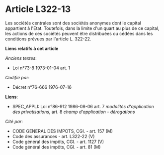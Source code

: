 # Article L322-13

Les sociétés centrales sont des sociétés anonymes dont le capital appartient à l'Etat. Toutefois, dans la limite d'un quart
au plus de ce capital, les actions de ces sociétés peuvent être distribuées ou cédées dans les conditions prévues par
l'article L. 322-22.

**Liens relatifs à cet article**

_Anciens textes_:

  - Loi n°73-8 1973-01-04 art. 1

_Codifié par_:

  - Décret n°76-666 1976-07-16

**Liens**:

  - SPEC_APPLI: Loi n°86-912 1986-08-06 art. 7 *modalités d'application des privatisations*, art. 8 *champ d'application - dérogations*

_Cité par_:

  - CODE GENERAL DES IMPOTS, CGI. - art. 157 (M)
  - Code des assurances - art. L322-22 (V)
  - Code général des impôts, CGI. - art. 1127 (V)
  - Code général des impôts, CGI. - art. 81 (M)
